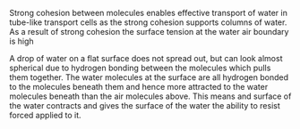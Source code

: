 Strong cohesion between molecules enables effective transport of water in tube-like transport cells as the strong cohesion supports columns of water. As a result of strong cohesion the surface tension at the water air boundary is high

A drop of water on a flat surface does not spread out, but can look almost spherical due to hydrogen bonding between the molecules which pulls them together. The water molecules at the surface are all hydrogen bonded to the molecules beneath them and hence more attracted to the water molecules beneath than the air molecules above. This means and surface of the water contracts and gives the surface of the water the ability to resist forced applied to it. 